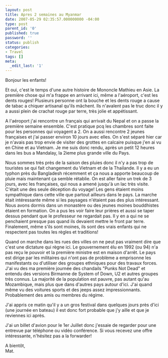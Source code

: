 ```yaml
---
layout: post
title: Apres 2 semaines au Myanmar
date: 2007-05-29 02:35:57.000000000 -04:00
type: post
parent_id: '0'
published: true
password: ''
status: publish
categories:
- Travel
tags: []
meta:
  _edit_last: '1'
---
```

Bonjour les enfants!

Et oui, c'est le temps d'une autre histoire de Mononcle Mathieu en Asie. La première chose qui m'a frappe en arrivant ici, même a l'aéroport, c'est les dents rouges! Plusieurs personne ont la bouche et les dents rouge a cause de tabac a chiquer artisanal qu'ils mâchent. Ils n'avalent pas le truc donc il y a aussi plein de crachat rouge par terre, très jolie et appétissant.

<!--more-->

A l'aéroport j'ai rencontre un français qui arrivait du Nepal et on a passe la première semaine ensemble. C'est pratique pcq les chambres sont faite pour les personnes qui voyagent a 2. On a aussi rencontre 2 jeunes françaises et j'ai passer environ 10 jours avec elles. On s'est séparé hier car je n'avais pas trop envie de visiter des grottes en calcaire puisque j'en ai vu en Chine et au Vietnam. Je me suis donc rendu, après un petit 12 heures dans les bus a Mandalay, la 2ieme plus grande ville du Pays.

Nous sommes très près de la saison des pluies donc il n'y a pas trop de touristes se qui fait changement du Vietnam et de la Thailande. Il y a eu un typhon près du Bangladesh récemment et ça nous a apporte beaucoup de pluie mais maintenant ça semble rétablie. On est aller faire un trek de 3 jours, avec les françaises, qui nous a amené jusqu'à un lac très visite. C'était une des seule déception du voyage! Les gens étaient moins sympathique dans cette ville que partout ailleurs dans le pays. La marche était intéressante même si les paysages n'étaient pas des plus intéressant. Nous avons dormis dans un monastère ou des jeunes moines bouddhistes étaient en formation. On a pus les voir faire leur prières et aussi se taper dessus pendant que le professeur ne regardait pas. Il y en a qui ne se penchaient presque pas quand ils devaient mettre le front par terre. Finalement, même s'ils sont moines, ils sont des vrais enfants qui ne respectent pas toutes les règles et traditions!

Quand on marche dans les rues des villes on ne peut pas vraiment dire que c'est une dictature qui règne ici. Le gouvernement élu en 1992 (ou 94) n'a pas reçu le pouvoir et la première ministre est en maison d'arrêt. Le pays est dirige par les militaires qui n'ont pas de problème a emprisonne les manifestants ou d'utiliser des groupes ethniques pour des travaux forces. J'ai vu des ma première journée des chandails "Punks Not Dead" et entendu des versions Birmanne de System of Down, U2 et autres groupes très connus. La majorité de la population est pauvre, pas autant qu'au Mozambique, mais plus que dans d'autres pays autour d'ici. J'ai quand même vu des voitures sports et des jeeps assez impressionnants. Probablement des amis ou membres du régime.

J'ai appris ce matin qu'il y a un gros festival dans quelques jours près d'ici (une journée en bateau) il est donc fort probable que j'y aille et que je reviennes ici après.

J'ai un billet d'avion pour le 1er Juillet donc j'essaie de regarder pour une entrevue par téléphone ou vidéo conférence. Si vous recevez une offre intéressante, n'hésitez pas a la forwarder!

A bientôt,  
Mat.

